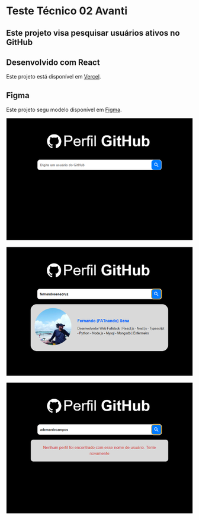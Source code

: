 # Teste Técnico 02 Avanti

## Este projeto visa pesquisar usuários ativos no GitHub

## Desenvolvido com React

Este projeto está disponível em [Vercel](https://avanti-projeto-02.vercel.app/).

## Figma

Este projeto segu modelo disponível em [Figma](https://www.figma.com/proto/DqtFxC6312M32mLt8FpJjq/inovation-class?page-id=22%3A2864&node-id=22-4293&viewport=359%2C115%2C0.25&t=SHsEqEgaMrXGMKwv-1&scaling=scale-down-width&content-scaling=fixed&starting-point-node-id=22%3A4293&show-proto-sidebar=1).

![image](/public/gitHub-input.png)

![image](/public/gitHub-user.png)

![image](/public/gitHub-notFound.png)
